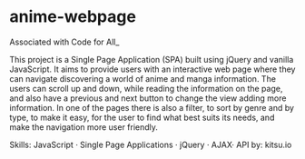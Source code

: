 # anime-webpage

Associated with Code for All_        

This project is a Single Page Application (SPA) built using jQuery and vanilla JavaScript. It aims to provide users with an interactive web page where they can navigate discovering a world of anime and manga information. The users can scroll up and down, while reading the information on the page, and also have a previous and next button to change the view adding more information. In one of the pages there is also a filter, to sort by genre and by type, to make it easy, for the user to find what best suits its needs, and make the navigation more user friendly. 

Skills: JavaScript · Single Page Applications · jQuery · AJAX· API by: kitsu.io

